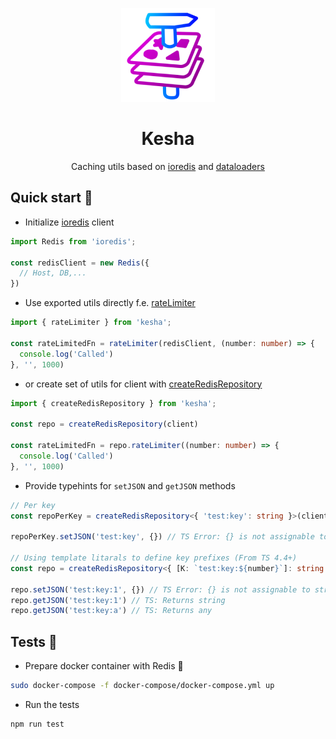 <div align="center">

![](logo.png)

# Kesha

Caching utils based on [ioredis](https://www.npmjs.com/package/ioredis)
and [dataloaders](https://github.com/graphql/dataloader)
</div>

## Quick start 🚀

- Initialize [ioredis](https://www.npmjs.com/package/ioredis) client

```typescript
import Redis from 'ioredis';

const redisClient = new Redis({
  // Host, DB,...
})
```

- Use exported utils directly f.e. [rateLimiter](src/lib/rateLimiter.ts)

```typescript
import { rateLimiter } from 'kesha';

const rateLimitedFn = rateLimiter(redisClient, (number: number) => {
  console.log('Called')
}, '', 1000)
```

- or create set of utils for client with [createRedisRepository](src/lib/redisRepository.ts)

```typescript
import { createRedisRepository } from 'kesha';

const repo = createRedisRepository(client)

const rateLimitedFn = repo.rateLimiter((number: number) => {
  console.log('Called')
}, '', 1000)
```

- Provide typehints for `setJSON` and `getJSON` methods

```typescript
// Per key
const repoPerKey = createRedisRepository<{ 'test:key': string }>(client)

repoPerKey.setJSON('test:key', {}) // TS Error: {} is not assignable to string

// Using template litarals to define key prefixes (From TS 4.4+)
const repo = createRedisRepository<{ [K: `test:key:${number}`]: string }>(client)

repo.setJSON('test:key:1', {}) // TS Error: {} is not assignable to string
repo.getJSON('test:key:1') // TS: Returns string
repo.getJSON('test:key:a') // TS: Returns any

```

## Tests 🧪

- Prepare docker container with Redis 🐳

```bash
sudo docker-compose -f docker-compose/docker-compose.yml up
```

- Run the tests

```bash
npm run test
```

